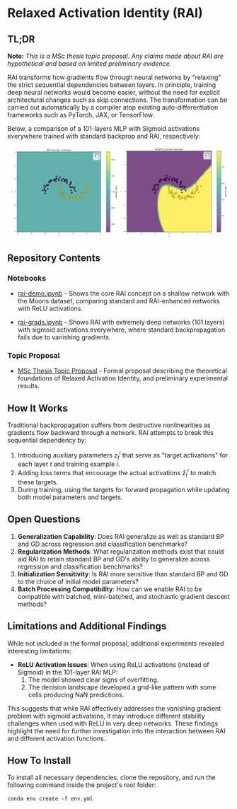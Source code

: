 # Relaxed Activation Identity (RAI)

## TL;DR
**Note:** *This is a MSc thesis topic proposal. Any claims made about RAI are hypothetical and based on limited preliminary evidence.*

RAI transforms how gradients flow through neural networks by "relaxing" the strict sequential dependencies between layers. In principle, training deep neural networks would become easier, without the need for explicit architectural changes such as skip connections. The transformation can be carried out automatically by a compiler atop existing auto-differentiation frameworks such as PyTorch, JAX, or TensorFlow.

Below, a comparison of a 101-layers MLP with Sigmoid activations everywhere trained with standard backprop and RAI, respectively:

![An MLP and a RAI MLP, both trained on the Moons dataset and Sigmoid activations in every one of the 101 layers.](img_for_readme.png "An MLP and a RAI MLP, both trained on the Moons dataset and Sigmoid activations in every one of the 101 layers.")

## Repository Contents

### Notebooks

- [rai-demo.ipynb](rai-demo.ipynb) - Shows the core RAI concept on a shallow network with the Moons dataset, comparing standard and RAI-enhanced networks with ReLU activations.

- [rai-grads.ipynb](rai-grads.ipynb) - Shows RAI with extremely deep networks (101 layers) with sigmoid activations everywhere, where standard backpropagation fails due to vanishing gradients.

### Topic Proposal

- [MSc Thesis Topic Proposal](Topic_Proposal__Relaxed_Activation_Identity.pdf) - Formal proposal describing the theoretical foundations of Relaxed Activation Identity, and preliminary experimental results.

## How It Works

Traditional backpropagation suffers from destructive nonlinearities as gradients flow backward through a network. RAI attempts to break this sequential dependency by:

1. Introducing auxiliary parameters $z^{i}_{t}$ that serve as "target activations" for each layer $t$ and training example $i$.
2. Adding loss terms that encourage the actual activations $\hat{z}^{i}_{t}$ to match these targets.
3. During training, using the targets for forward propagation while updating both model parameters and targets.

## Open Questions

1. **Generalization Capability**: Does RAI generalize as well as standard BP and GD across regression and classification benchmarks?
2. **Regularization Methods**: What regularization methods exist that could aid RAI to retain standard BP and GD's ability to generalize across regression and classification benchmarks?
3. **Initialization Sensitivity**: Is RAI more sensitive than standard BP and GD to the choice of initial model parameters?
4. **Batch Processing Compatibility**: How can we enable RAI to be compatible with batched, mini-batched, and stochastic gradient descent methods?

## Limitations and Additional Findings

While not included in the formal proposal, additional experiments revealed interesting limitations:

- **ReLU Activation Issues**: When using ReLU activations (instead of Sigmoid) in the 101-layer RAI MLP:
  1. The model showed clear signs of overfitting.
  2. The decision landscape developed a grid-like pattern with some cells producing NaN predictions.

This suggests that while RAI effectively addresses the vanishing gradient problem with sigmoid activations, it may introduce different stability challenges when used with ReLU in very deep networks. These findings highlight the need for further investigation into the interaction between RAI and different activation functions.

## How To Install

To install all necessary dependencies, clone the repository, and run the following command inside the project's root folder:

```terminal
conda env create -f env.yml
```
